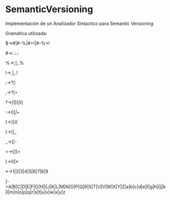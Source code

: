 # SemanticVersioning
Implementación de un Analizador Sintactico para Semantic Versioning

Gramática utilizada:

$->#|#-%|#+!|#-%+!

#->:.:.:

%->;|;.%

!->,|,.!

;->?|:

,->?|=

?->_|_(|(_|(_(

:->0|*|*=

(->)|)(

)->\[|_

_->]|-

=->\[|\[=

\[->0|*

*->1|2|3|4|5|6|7|8|9

]->A|B|C|D|E|F|G|H|I|J|K|L|M|N|O|P|Q|R|S|T|U|V|W|X|Y|Z|a|b|c|d|e|f|g|h|i|j|k|l|m|n|o|p|q|r|s|t|u|v|w|x|y|z
